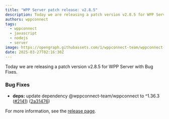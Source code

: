 ```yaml
---
title: "WPP Server patch release: v2.8.5"
description: Today we are releasing a patch version v2.8.5 for WPP Server with Bug Fixes.
authors: wppconnect
tags:
  - wppconnect
  - javascript
  - nodejs
  - server
image: https://opengraph.githubassets.com/1/wppconnect-team/wppconnect-server/releases/tag/v2.8.5
date: 2025-03-27T02:16:30Z
---
```


Today we are releasing a patch version v2.8.5 for WPP Server with Bug Fixes.

<!--truncate-->

### Bug Fixes

* **deps:** update dependency @wppconnect-team/wppconnect to ^1.36.3 ([#2141](https://github.com/wppconnect-team/wppconnect-server/issues/2141)) ([2a31476](https://github.com/wppconnect-team/wppconnect-server/commit/2a314760f452fdadc0331a7dd62a7304e4f4cb9b))

For more information, see the [release page](https://github.com/wppconnect-team/wppconnect-server/releases/tag/v2.8.5).